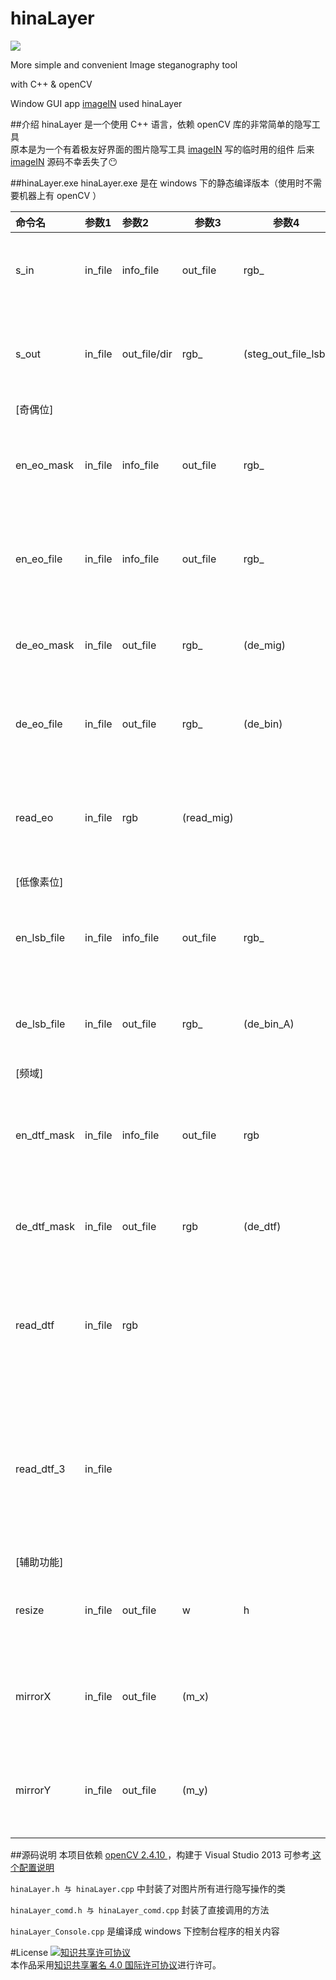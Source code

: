 # hinaLayer

![](https://github.com/nullice/hinaLayer/raw/master/about/hinaLayer_logo_0.5X.png)

More simple and convenient
Image steganography tool

with C++ &amp; openCV

Window GUI app [imageIN](http://nullice.com/imagein) used hinaLayer


##介绍
hinaLayer 是一个使用 C++ 语言，依赖 openCV 库的非常简单的隐写工具<br>
原本是为一个有着极友好界面的图片隐写工具 [imageIN](http://nullice.com/imagein) 写的临时用的组件
后来 [imageIN](http://nullice.com/imagein) 源码不幸丢失了:no_mouth:


##hinaLayer.exe
hinaLayer.exe 是在 windows 下的静态编译版本（使用时不需要机器上有 openCV ）





| 命令名 | 参数1 | 参数2 | 参数3 | 参数4 | 参数5 | 功能 |
| :------------- | :------------- | :------------- | ------------- | ------------- | ------------- | --------- |
| s_in | in_file | info_file | out_file | rgb_ | (steg_write_file_lsb) | 在图片中隐写文件(LSB).
| s_out | in_file | out_file/dir | rgb_ | (steg_out_file_lsb) |  | 导出图片中隐写的文件(LSB).
| [奇偶位]
| en_eo_mask | in_file | info_file | out_file | rgb_ | (en_mig) | 在图片奇偶位上写入水印
| en_eo_file | in_file | info_file | out_file | rgb_ | (en_bin) | 在图片奇偶位上写入文件.
| de_eo_mask | in_file | out_file | rgb_ | (de_mig) |  | 导出图片奇偶位水印.
| de_eo_file | in_file | out_file | rgb_ | (de_bin) |  | 导出图片奇偶位文件.
| read_eo | in_file | rgb | (read_mig) |  | |在窗口中预览图片的奇偶位图像.
| [低像素位]
| en_lsb_file | in_file | info_file | out_file | rgb_ | (en_bin_A) | 在图片像素低位上写入文件.
| de_lsb_file | in_file | out_file | rgb_ | (de_bin_A) |  |导出图片像素低位文件.
| [频域]
| en_dtf_mask | in_file | info_file | out_file | rgb | (en_dtf) | 在图片DTF频域上写入水印.
| de_dtf_mask | in_file | out_file | rgb | (de_dtf) |  |导出图片DTF频域水印.
| read_dtf | in_file | rgb |  | | |在窗口中预览图片的 DTF频域 图像.
| read_dtf_3 | in_file | |  | | |在窗口中预览图片的 DTF频域图像，三通道.
| [辅助功能]
| resize | in_file | out_file | w | h |  |重设图像大小（缩放）.
| mirrorX | in_file | out_file | (m_x) |  | |图片X轴镜像（水平翻转）.
| mirrorY | in_file | out_file | (m_y) | | | 图片Y轴镜像（垂直翻转）.



##源码说明
本项目依赖 [ openCV 2.4.10 ](http://opencv.org/downloads.html)，构建于 Visual Studio 2013 可参考[ 这个配置说明 ](https://github.com/nullice/hinaLayer/tree/master/openCV_%E9%85%8D%E7%BD%AE)

`hinaLayer.h 与 hinaLayer.cpp` 中封装了对图片所有进行隐写操作的类

`hinaLayer_comd.h 与 hinaLayer_comd.cpp` 封装了直接调用的方法

`hinaLayer_Console.cpp` 是编译成 windows 下控制台程序的相关内容




#License
<a rel="license" href="http://creativecommons.org/licenses/by/4.0/"><img alt="知识共享许可协议" style="border-width:0" src="https://i.creativecommons.org/l/by/4.0/88x31.png" /></a><br />本作品采用<a rel="license" href="http://creativecommons.org/licenses/by/4.0/">知识共享署名 4.0 国际许可协议</a>进行许可。
